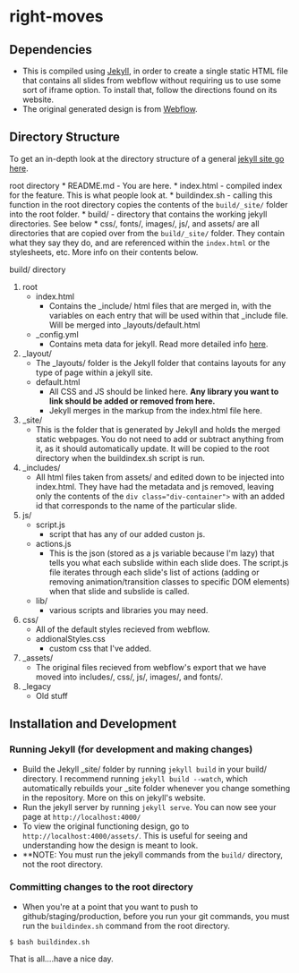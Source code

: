 # right-moves

## Dependencies

- This is compiled using [Jekyll](https://jekyllrb.com/), in order to create a single static HTML file that contains all slides from webflow without requiring us to use some sort of iframe option. To install that, follow the directions found on its website. 
- The original generated design is from [Webflow](https://webflow.com/).
## Directory Structure

To get an in-depth look at the directory structure of a general [jekyll site go here](https://jekyllrb.com/docs/structure/).

root directory
	* README.md 
		- You are here.
	* index.html
		- compiled index for the feature. This is what people look at. 
	* buildindex.sh
		- calling this function in the root directory copies the contents of the `build/_site/` folder into the root folder. 
	* build/
		- directory that contains the working jekyll directories. See below
	* css/, fonts/, images/, js/, and assets/ are all directories that are copied over from the `build/_site/` folder. They contain what they say they do, and are referenced within the `index.html` or the stylesheets, etc. More info on their contents below. 


build/ directory
1.	root 
	* index.html 
		- Contains the _include/ html files that are merged in, with the variables on each entry that will be used within that _include file. Will be merged into _layouts/default.html	
	* _config.yml
		- Contains meta data for jekyll. Read more detailed info [here](https://jekyllrb.com/docs/configuration/).
2.	_layout/
	* The _layouts/ folder is the Jekyll folder that contains layouts for any type of page within a jekyll site. 
	* default.html		
		- All CSS and JS should be linked here. **Any library you want to link should be added or removed from here.**
		- Jekyll merges in the markup from the index.html file here. 
3.	_site/
	* This is the folder that is generated by Jekyll and holds the merged static webpages. You do not need to add or subtract anything from it, as it should automatically update. It will be copied to the root directory when the buildindex.sh script is run. 
4. _includes/ 
	* All html files taken from assets/ and edited down to be injected into index.html. They have had the metadata and js removed, leaving only the contents of the `div class="div-container">` with an added id that corresponds to the name of the particular slide. 
5. js/
	* script.js
		- script that has any of our added custon js.
	* actions.js
		- This is the json (stored as a js variable because I'm lazy) that tells you what each subslide within each slide does. The script.js file iterates through each slide's list of actions (adding or removing animation/transition classes to specific DOM elements) when that slide and subslide is called. 
	* lib/ 
		- various scripts and libraries you may need. 
6. css/	
	* All of the default styles recieved from webflow.
	* addionalStyles.css
		- custom css that I've added.
7. _assets/
	* The original files recieved from webflow's export that we have moved into includes/, css/, js/, images/, and fonts/.
8. _legacy
	* Old stuff

## Installation and Development

### Running Jekyll (for development and making changes)
- Build the Jekyll _site/ folder by running `jekyll build` in your build/ directory. I recommend running `jekyll build --watch`, which automatically rebuilds your _site folder whenever you change something in the repository. More on this on jekyll's website. 
- Run the jekyll server by running `jekyll serve`. You can now see your page at `http://localhost:4000/`
- To view the original functioning design, go to `http://localhost:4000/assets/`. This is useful for seeing and understanding how the design is meant to look. 
- **NOTE: You must run the jekyll commands from the `build/` directory, not the root directory. 

### Committing changes to the root directory
- When you're at a point that you want to push to github/staging/production, before you run your git commands, you must run the `buildindex.sh` command from the root directory. 

`$ bash buildindex.sh`


That is all....have a nice day. 
